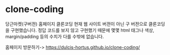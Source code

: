 # clone-coding
당근마켓(구버젼) 홈페이지 클론코딩
현재 웹 사이트 버젼이 아닌 구 버젼으로 클론코딩을 구현했습니다.
정답 코드를 보지 않고 구현했기 때문에 몇몇 html 태그나 색상, margin/padding 등의 수치가 다를 수밖에 없습니다. 



홈페이지 방문하기-> https://dulcis-hortus.github.io/clone-coding/
